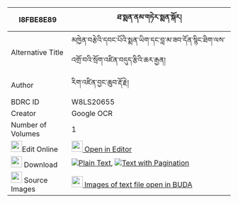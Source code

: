 |I8FBE8E89|ཐ་སྨན་ནམ་གཏེར་སྨན་སྐོར། 
| --- | --- 
|Alternative Title |མཁྱེན་བརྩེའི་དབང་པོའི་སྨན་ཡིག་དང་བླ་མ་ཟབ་དོན་སྙིང་ཐིག་ལས་འགྲོ་བའི་སྲོག་འཛིན་བདུད་རྩིའི་ཆར་རྒྱན།
|Author| རིག་འཛིན་བྱང་ཆུབ་རྡོ་རྗེ།
|BDRC ID | W8LS20655
|Creator | Google OCR
|Number of Volumes| 1
|<img width="25" src="https://img.icons8.com/color/25/000000/edit-property.png">Edit Online| [<img width="25" src="https://avatars.githubusercontent.com/u/45091458?s=200&v=4"> Open in Editor](http://editor.openpecha.org/I8FBE8E89)
|<img width="25" src="https://img.icons8.com/fluent/48/000000/download-2.png"/>  Download | [![](https://img.icons8.com/color/20/000000/txt.png)Plain Text](https://github.com/Openpecha/I8FBE8E89/releases/download/v1/ta_men_nam_ter_men_kor_plain_I8FBE8E89.zip), [![](https://img.icons8.com/color/20/000000/txt.png)Text with Pagination](https://github.com/Openpecha/I8FBE8E89/releases/download/v1/ta_men_nam_ter_men_kor_pages_I8FBE8E89.zip)
|<img width="25" src="https://img.icons8.com/plasticine/100/000000/pictures-folder.png"/>  Source Images | [<img width="25" src="https://library.bdrc.io/icons/BUDA-small.svg"> Images of text file open in BUDA](https://library.bdrc.io/show/bdr:W8LS20655)